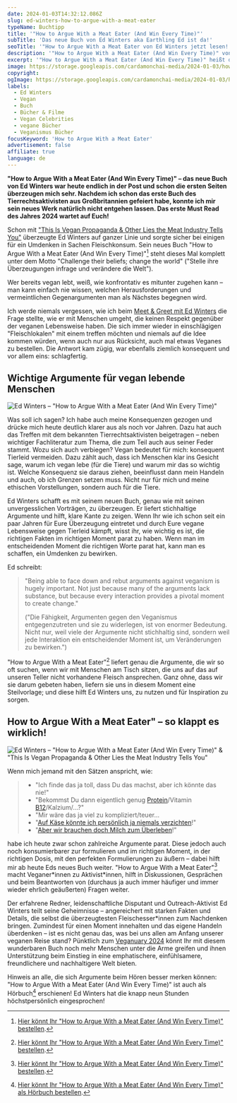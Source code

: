 ```yaml
---
date: 2024-01-03T14:32:12.086Z
slug: ed-winters-how-to-argue-with-a-meat-eater
typeName: Buchtipp
title: '"How to Argue With a Meat Eater (And Win Every Time)"'
subTitle: 'Das neue Buch von Ed Winters aka Earthling Ed ist da!'
seoTitle: '"How to Argue With a Meat Eater von Ed Winters jetzt lesen!'
description: '"How to Argue With a Meat Eater (And Win Every Time)" von Ed Winters. Holt Euch jetzt hier alle wichtigen Insights!'
excerpt: '"How to Argue With a Meat Eater (And Win Every Time)" heißt das neue Buch des bekannten Vegan-Aktivisten Ed Winters. Holt Euch jetzt hier alle Infos und erfahrt, warum es das erste Must Read des Jahres 2024 ist! Mich haben jedenfalls schon die ersten paar Seiten sofort überzeugt.'
image: https://storage.googleapis.com/cardamonchai-media/2024-01-03/how-to-argue-with-a-meat-eater-ed-winters-soundsvegan-com-1-jpg-imagine-080808_676c77_2048_1536/640.webp
copyright:
ogImage: https://storage.googleapis.com/cardamonchai-media/2024-01-03/how-to-argue-with-a-meat-eater-ed-winters-soundsvegan-com-og-jpg-imagine-282828_677073_1200_628/640.webp
labels:
  - Ed Winters
  - Vegan
  - Buch
  - Bücher & Filme
  - Vegan Celebrities
  - vegane Bücher
  - Veganismus Bücher
focusKeyword: 'How to Argue With a Meat Eater'
advertisement: false
affiliate: true
language: de
---
```


**"How to Argue With a Meat Eater (And Win Every Time)" – das neue Buch von Ed Winters war heute endlich in der Post und schon die ersten Seiten überzeugen mich sehr. Nachdem ich schon das erste Buch des Tierrechtsaktivisten aus Großbritannien gefeiert habe, konnte ich mir sein neues Werk natürlich nicht entgehen lassen. Das erste Must Read des Jahres 2024 wartet auf Euch!**

Schon mit ["This Is Vegan Propaganda & Other Lies the Meat Industry Tells You"](/2021/09/earthling-ed-this-is-vegan-propaganda/) überzeugte Ed Winters auf ganzer Linie und sorgte sicher bei einigen für ein Umdenken in Sachen Fleischkonsum. Sein neues Buch "How to Argue With a Meat Eater (And Win Every Time)"[^1] steht dieses Mal komplett unter dem Motto "Challenge their beliefs; change the world" ("Stelle ihre Überzeugungen infrage und verändere die Welt").

Wer bereits vegan lebt, weiß, wie konfrontativ es mitunter zugehen kann – man kann einfach nie wissen, welchen Herausforderungen und vermeintlichen Gegenargumenten man als Nächstes begegnen wird.

Ich werde niemals vergessen, wie ich beim [Meet & Greet mit Ed Winters](/2019/11/earthling-ed-zu-gast-in-hamburg/) die Frage stellte, wie er mit Menschen umgeht, die keinen Respekt gegenüber der veganen Lebensweise haben. Die sich immer wieder in einschlägigen "Fleischlokalen" mit einem treffen möchten und niemals auf die Idee kommen würden, wenn auch nur aus Rücksicht, auch mal etwas Veganes zu bestellen. Die Antwort kam zügig, war ebenfalls ziemlich konsequent und vor allem eins: schlagfertig.

## Wichtige Argumente für vegan lebende Menschen

![Ed Winters – "How to Argue With a Meat Eater (And Win Every Time)"](https://storage.googleapis.com/cardamonchai-media/2024-01-03/how-to-argue-with-a-meat-eater-ed-winters-soundsvegan-com-3-jpg-imagine-080808_626269_2048_1536/640.webp 'Ed Winters – "How to Argue With a Meat Eater (And Win Every Time)"')

Was soll ich sagen? Ich habe auch meine Konsequenzen gezogen und drücke mich heute deutlich klarer aus als noch vor Jahren. Dazu hat auch das Treffen mit dem bekannten Tierrechtsaktivisten beigetragen – neben wichtiger Fachliteratur zum Thema, die zum Teil auch aus seiner Feder stammt. Wozu sich auch verbiegen? Vegan bedeutet für mich: konsequent Tierleid vermeiden. Dazu zählt auch, dass ich Menschen klar ins Gesicht sage, warum ich vegan lebe (für die Tiere) und warum mir das so wichtig ist. Welche Konsequenz sie daraus ziehen, beeinflusst dann mein Handeln und auch, ob ich Grenzen setzen muss. Nicht nur für mich und meine ethischen Vorstellungen, sondern auch für die Tiere.

Ed Winters schafft es mit seinem neuen Buch, genau wie mit seinen unvergesslichen Vorträgen, zu überzeugen. Er liefert stichhaltige Argumente und hilft, klare Kante zu zeigen. Wenn Ihr wie ich schon seit ein paar Jahren für Eure Überzeugung eintretet und durch Eure vegane Lebensweise gegen Tierleid kämpft, wisst ihr, wie wichtig es ist, die richtigen Fakten im richtigen Moment parat zu haben. Wenn man im entscheidenden Moment die richtigen Worte parat hat, kann man es schaffen, ein Umdenken zu bewirken.

Ed schreibt:

> "Being able to face down and rebut arguments against veganism is hugely important. Not just because many of the arguments lack substance, but because every interaction provides a pivotal moment to create change."
>
> ("Die Fähigkeit, Argumenten gegen den Veganismus entgegenzutreten und sie zu widerlegen, ist von enormer Bedeutung. Nicht nur, weil viele der Argumente nicht stichhaltig sind, sondern weil jede Interaktion ein entscheidender Moment ist, um Veränderungen zu bewirken.")

"How to Argue With a Meat Eater"[^1] liefert genau die Argumente, die wir so oft suchen, wenn wir mit Menschen am Tisch sitzen, die uns auf das auf unseren Teller nicht vorhandene Fleisch ansprechen. Ganz ohne, dass wir sie darum gebeten haben, liefern sie uns in diesem Moment eine Steilvorlage; und diese hilft Ed Winters uns, zu nutzen und für Inspiration zu sorgen.

## How to Argue With a Meat Eater" – so klappt es wirklich!

![Ed Winters – "How to Argue With a Meat Eater (And Win Every Time)" & "This Is Vegan Propaganda & Other Lies the Meat Industry Tells You"](https://storage.googleapis.com/cardamonchai-media/2024-01-03/how-to-argue-with-a-meat-eater-ed-winters-soundsvegan-com-5-jpg-imagine-080808_5b7466_2048_1536/640.webp 'Ed Winters – "How to Argue With a Meat Eater (And Win Every Time)" & "This Is Vegan Propaganda & Other Lies the Meat Industry Tells You"')

Wenn mich jemand mit den Sätzen anspricht, wie:

> - "Ich finde das ja toll, dass Du das machst, aber ich könnte das nie!"
> - "Bekommst Du dann eigentlich genug [Protein](/2022/11/veganes-protein/)/Vitamin [B12](/2014/08/vitamin-b12-mythos-und-wahrheit/)/Kalzium/...?"
> - "Mir wäre das ja viel zu kompliziert/teuer...
> - "[Auf Käse könnte ich persönlich ja niemals verzichten](/2014/11/suechtig-nach-kaese-casomorphine/)!"
> - "[Aber wir brauchen doch Milch zum Überleben](/2014/09/pflanzenmilch-wieso-denn-bloss/)!"

habe ich heute zwar schon zahlreiche Argumente parat. Diese jedoch auch noch konsumierbarer zur formulieren und im richtigen Moment, in der richtigen Dosis, mit den perfekten Formulierungen zu äußern – dabei hilft mir ab heute Eds neues Buch weiter. "How to Argue With a Meat Eater"[^1] macht Veganer\*innen zu Aktivist\*innen, hilft in Diskussionen, Gesprächen und beim Beantworten von (durchaus ja auch immer häufiger und immer wieder ehrlich geäußerten) Fragen weiter.

Der erfahrene Redner, leidenschaftliche Disputant und Outreach-Aktivist Ed Winters teilt seine Geheimnisse – angereichert mit starken Fakten und Details, die selbst die überzeugtesten Fleischesser\*innen zum Nachdenken bringen. Zumindest für einen Moment innehalten und das eigene Handeln überdenken – ist es nicht genau das, was bei uns allen am Anfang unserer veganen Reise stand? Pünktlich zum [Veganuary 2024](/2023/11/veganuary-dokumentation/) könnt Ihr mit diesem wunderbaren Buch noch mehr Menschen unter die Arme greifen und ihnen Unterstützung beim Einstieg in eine emphatischere, einfühlsamere, freundlichere und nachhaltigere Welt bieten.

Hinweis an alle, die sich Argumente beim Hören besser merken können: "How to Argue With a Meat Eater (And Win Every Time)" ist auch als Hörbuch[^2] erschienen! Ed Winters hat die knapp neun Stunden höchstpersönlich eingesprochen!

[^1]: [Hier könnt Ihr "How to Argue With a Meat Eater (And Win Every Time)" bestellen](https://amzn.to/47uhIBG).
[^2]: [Hier könnt Ihr "How to Argue With a Meat Eater (And Win Every Time)" als Hörbuch bestellen](https://c.trackmytarget.com/?a=05r4f0&i=ollnc3&r=https%3A%2F%2Fwww.audible.de%2Fpd%2FHow-to-Argue-with-a-Meat-Eater-and-Win-Every-Time-Hoerbuch%2FB0CG6QMM57%3Feac_link%3DXmOGaXhljb8J%26ref%3Dweb_search_eac_asin_1%26eac_selected_type%3Dasin%26eac_selected%3DB0CG6QMM57%26qid%3DFiVAXXHkcD%26eac_id%3D257-7498621-1189524_FiVAXXHkcD%26sr%3D1-1).
